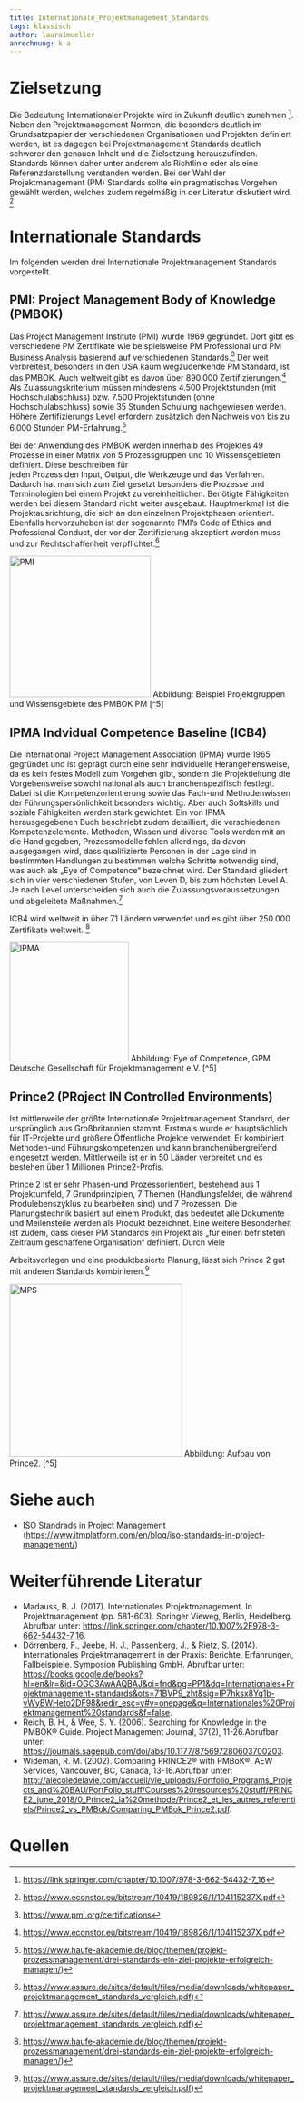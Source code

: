 ```yaml
---
title: Internationale_Projektmanagement_Standards
tags: klassisch
author: laura1mueller
anrechnung: k a
---
```


# Zielsetzung

Die Bedeutung Internationaler Projekte wird in Zukunft deutlich zunehmen [^1]. Neben den Projektmanagement Normen, die besonders deutlich im Grundsatzpapier der verschiedenen Organisationen und Projekten definiert werden, ist es dagegen bei Projektmanagement Standards deutlich schwerer den genauen Inhalt und die Zielsetzung 
herauszufinden. Standards können daher unter anderem als Richtlinie oder als eine Referenzdarstellung verstanden werden. Bei der Wahl der Projektmanagement (PM)
Standards sollte ein pragmatisches Vorgehen gewählt werden, welches zudem regelmäßig in der Literatur diskutiert wird. [^2] 

# Internationale Standards
Im folgenden werden drei Internationale Projektmanagement Standards vorgestellt.

## PMI: Project Management Body of Knowledge (PMBOK)
Das Project Management Institute (PMI) wurde 1969 gegründet. Dort gibt es verschiedene PM Zertifikate wie beispielsweise PM Professional und PM Business Analysis                    basierend auf verschiedenen Standards.[^3] Der weit verbreitest, besonders in den USA kaum wegzudenkende PM Standard, ist das PMBOK. Auch weltweit gibt es davon über 890.000 Zertifizierungen.[^2]    
Als Zulassungskriterium müssen mindestens 4.500 Projektstunden (mit Hochschulabschluss) bzw. 7.500 Projektstunden (ohne Hochschulabschluss) sowie 35 Stunden 
Schulung nachgewiesen werden. Höhere Zertifizierungs Level erfordern zusätzlich den Nachweis von bis zu 6.000 Stunden PM-Erfahrung.[^4]

Bei der Anwendung des PMBOK werden innerhalb des Projektes 49 Prozesse in einer Matrix von 5 Prozessgruppen und 10 Wissensgebieten definiert. Diese beschreiben für                            
jeden Prozess den Input, Output, die Werkzeuge und das Verfahren. Dadurch hat man sich zum Ziel gesetzt besonders die Prozesse und Terminologien bei einem Projekt zu vereinheitlichen. Benötigte Fähigkeiten werden bei diesem Standard nicht weiter ausgebaut. Hauptmerkmal ist die Projektausrichtung, die sich an den einzelnen 
Projektphasen orientiert. 
Ebenfalls hervorzuheben ist der sogenannte PMI’s Code of Ethics and Professional Conduct, der vor der Zertifizierung akzeptiert werden muss und zur Rechtschaffenheit verpflichtet.[^5]

<img width="249" alt="PMI" src="https://user-images.githubusercontent.com/92951568/141460006-2da954c5-d970-454e-91c6-56e3717fe39e.png">
Abbildung: Beispiel Projektgruppen und Wissensgebiete des PMBOK PM [^5]

## IPMA Indvidual Competence Baseline (ICB4)

Die International Project Management Association (IPMA) wurde 1965 gegründet und ist geprägt durch eine sehr individuelle Herangehensweise, da es kein festes Modell 
zum Vorgehen gibt, sondern die Projektleitung die Vorgehensweise sowohl national als auch branchenspezifisch festlegt. Dabei ist die Kompetenzorientierung sowie das 
Fach-und Methodenwissen der Führungspersönlichkeit besonders wichtig. Aber auch Softskills und soziale Fähigkeiten werden stark gewichtet. Ein von IPMA
herausgegebenen Buch beschriebt zudem detailliert, die verschiedenen Kompetenzelemente. Methoden, Wissen und diverse Tools werden mit an die Hand gegeben,
Prozessmodelle fehlen allerdings, da davon ausgegangen wird, dass qualifizierte Personen in der Lage sind in bestimmten Handlungen zu bestimmen welche Schritte 
notwendig sind, was auch als „Eye of Competence“ bezeichnet wird. Der Standard gliedert sich in vier verschiedenen Stufen, von Leven D, bis zum höchsten Level A. Je nach Level unterscheiden sich auch die Zulassungsvoraussetzungen und abgeleitete Maßnahmen.[^5]

ICB4 wird weltweit in über 71 Ländern verwendet und es gibt über 250.000 Zertifikate weltweit. [^4]

<img width="210" alt="IPMA" src="https://user-images.githubusercontent.com/92951568/141460092-d1243f27-cf6b-4942-a454-58ac034497c6.png">
Abbildung: Eye of Competence, GPM Deutsche Gesellschaft für Projektmanagement e.V. [^5]

## Prince2 (PRoject IN Controlled Environments)

Ist mittlerweile der größte Internationale Projektmanagement Standard, der ursprünglich aus Großbritannien stammt.  Erstmals wurde er hauptsächlich für IT-Projekte 
und größere Öffentliche Projekte verwendet. Er kombiniert Methoden-und Führungskompetenzen und kann branchenübergreifend eingesetzt werden. Mittlerweile ist er in 
50 Länder verbreitet und es bestehen über 1 Millionen Prince2-Profis.

Prince 2 ist er sehr Phasen-und Prozessorientiert, bestehend aus 1 Projektumfeld, 7 Grundprinzipien, 7 Themen (Handlungsfelder, die während Produlebenszyklus zu
bearbeiten sind) und 7 Prozessen. Die Planungstechnik basiert auf einem Produkt, das bedeutet alle Dokumente und Meilensteile werden als Produkt bezeichnet.
Eine weitere Besonderheit ist zudem, dass dieser PM Standards ein Projekt als „für einen befristeten Zeitraum geschaffene Organisation“ definiert. Durch viele  
  
Arbeitsvorlagen und eine produktbasierte Planung, lässt sich Prince 2 gut mit anderen Standards kombinieren.[^5]

<img width="304" alt="MPS" src="https://user-images.githubusercontent.com/92951568/141459894-b992b1a0-5732-4eeb-a5f9-99e8aa0cac38.png">
Abbildung: Aufbau von Prince2. [^5]

# Siehe auch

* ISO Standrads in Project Management (https://www.itmplatform.com/en/blog/iso-standards-in-project-management/)

# Weiterführende Literatur

* Madauss, B. J. (2017). Internationales Projektmanagement. In Projektmanagement (pp. 581-603). Springer Vieweg, Berlin, Heidelberg. 
Abrufbar unter: https://link.springer.com/chapter/10.1007%2F978-3-662-54432-7_16.
* Dörrenberg, F., Jeebe, H. J., Passenberg, J., & Rietz, S. (2014). Internationales Projektmanagement in der Praxis: Berichte, Erfahrungen, Fallbeispiele. Symposion Publishing GmbH.
Abrufbar unter: https://books.google.de/books?hl=en&lr=&id=OGC3AwAAQBAJ&oi=fnd&pg=PP1&dq=Internationales+Projektmanagement+standards&ots=71BVP9_zht&sig=IP7hksx8Yq1b-vWyBWHeto2DF98&redir_esc=y#v=onepage&q=Internationales%20Projektmanagement%20standards&f=false.
* Reich, B. H., & Wee, S. Y. (2006). Searching for Knowledge in the PMBOK® Guide. Project Management Journal, 37(2), 11-26.Abrufbar unter: https://journals.sagepub.com/doi/abs/10.1177/875697280603700203.
* Wideman, R. M. (2002). Comparing PRINCE2® with PMBoK®. AEW Services, Vancouver, BC, Canada, 13-16.Abrufbar unter: http://alecoledelavie.com/accueil/vie_uploads/Portfolio_Programs_Projects_and%20BAU/PortFolio_stuff/Courses%20resources%20stuff/PRINCE2_june_2018/0_Prince2_la%20methode/Prince2_et_les_autres_referentiels/Prince2_vs_PMBok/Comparing_PMBok_Prince2.pdf.

# Quellen

[^1]: https://link.springer.com/chapter/10.1007/978-3-662-54432-7_16
[^2]: https://www.econstor.eu/bitstream/10419/189826/1/104115237X.pdf
[^3]: https://www.pmi.org/certifications
[^4]: https://www.haufe-akademie.de/blog/themen/projekt-prozessmanagement/drei-standards-ein-ziel-projekte-erfolgreich-managen/)
[^5]: https://www.assure.de/sites/default/files/media/downloads/whitepaper_projektmanagement_standards_vergleich.pdf)

